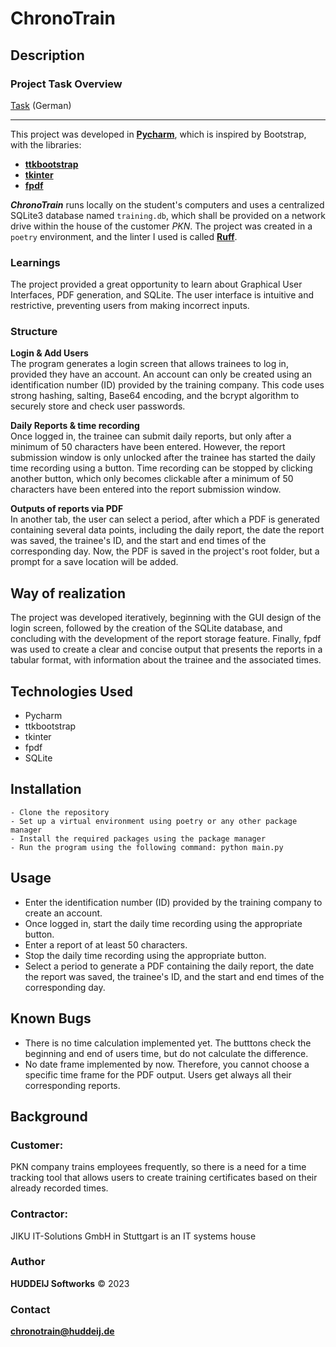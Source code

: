 # ChronoTrain

## Description

### Project Task Overview
[Task](task.md) (German)

---
This project was developed in [**Pycharm**](https://www.jetbrains.com/pycharm), which is inspired by Bootstrap, 
with the libraries:
- [**ttkbootstrap**](https://ttkbootstrap.readthedocs.io/en/latest)
- [**tkinter**](https://docs.python.org/3/library/tkinter.html)
- [**fpdf**](https://pyfpdf.github.io/fpdf2)

***ChronoTrain*** runs locally on the student's computers and uses a centralized SQLite3 database named `training.db`,
which shall be provided on a network drive within the house of the customer *PKN*.
The project was created in a `poetry` environment, and the
linter I used is called [**Ruff**](https://beta.ruff.rs/docs).

### Learnings
The project provided a great opportunity to learn about Graphical User Interfaces, PDF generation, and SQLite.
The user interface is intuitive and restrictive, preventing users from making incorrect inputs.

### Structure
**Login & Add Users**<br>
The program generates a login screen that allows trainees to log in, provided they have an account.
An account can only be created using an identification number (ID) provided by the training company.
This code uses strong hashing, salting, Base64 encoding,
and the bcrypt algorithm to securely store and check user passwords.

**Daily Reports & time recording**<br>
Once logged in, the trainee can submit daily reports, but only after a minimum of 50 characters have been entered.
However, the report submission window is only unlocked after the trainee has started the daily time recording using a
button. Time recording can be stopped by clicking another button, which only becomes clickable after a minimum of
50 characters have been entered into the report submission window.

**Outputs of reports via PDF**<br>
In another tab, the user can select a period, after which a PDF is generated containing several data points,
including the daily report, the date the report was saved, the trainee's ID, and the start and end times of the
corresponding day. Now, the PDF is saved in the project's root folder, but a prompt for a save location
will be added.

## Way of realization
The project was developed iteratively, beginning with the GUI design of the login screen, followed by the creation of the SQLite database, and concluding with the development of the report storage feature. Finally, fpdf was used to create a clear and concise output that presents the reports in a tabular format, with information about the trainee and the associated times.

## Technologies Used
- Pycharm
- ttkbootstrap
- tkinter
- fpdf
- SQLite

## Installation

    - Clone the repository
    - Set up a virtual environment using poetry or any other package manager
    - Install the required packages using the package manager
    - Run the program using the following command: python main.py

## Usage

- Enter the identification number (ID) provided by the training company to create an account.
- Once logged in, start the daily time recording using the appropriate button.
- Enter a report of at least 50 characters.
- Stop the daily time recording using the appropriate button.
- Select a period to generate a PDF containing the daily report, the date the report was saved, the trainee's ID, 
and the start and end times of the corresponding day.

## Known Bugs
- There is no time calculation implemented yet. The butttons check the beginning and end of users time,
but do not calculate the difference.
- No date frame implemented by now. Therefore, you cannot choose a specific time frame for the PDF output.
Users get always all their corresponding reports.

## Background
### Customer:
PKN company trains employees frequently, so there is a need for a time tracking tool that allows users to create training certificates based on their already recorded times.

### Contractor:
JIKU IT-Solutions GmbH in Stuttgart is an IT systems house

### Author
**HUDDEIJ Softworks** © 2023

### Contact
[**chronotrain@huddeij.de**](mailto:chronotrain@huddeij.de) 
